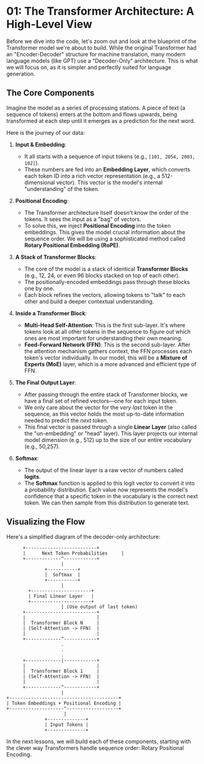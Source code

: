 # 01: The Transformer Architecture: A High-Level View

Before we dive into the code, let's zoom out and look at the blueprint of the Transformer model we're about to build. While the original Transformer had an "Encoder-Decoder" structure for machine translation, many modern language models (like GPT) use a "Decoder-Only" architecture. This is what we will focus on, as it is simpler and perfectly suited for language generation.

## The Core Components

Imagine the model as a series of processing stations. A piece of text (a sequence of tokens) enters at the bottom and flows upwards, being transformed at each step until it emerges as a prediction for the next word.

Here is the journey of our data:

1.  **Input & Embedding**:
    *   It all starts with a sequence of input tokens (e.g., `[101, 2054, 2003, 102]`).
    *   These numbers are fed into an **Embedding Layer**, which converts each token ID into a rich vector representation (e.g., a 512-dimensional vector). This vector is the model's internal "understanding" of the token.

2.  **Positional Encoding**:
    *   The Transformer architecture itself doesn't know the order of the tokens. It sees the input as a "bag" of vectors.
    *   To solve this, we inject **Positional Encoding** into the token embeddings. This gives the model crucial information about the sequence order. We will be using a sophisticated method called **Rotary Positional Embedding (RoPE)**.

3.  **A Stack of Transformer Blocks**:
    *   The core of the model is a stack of identical **Transformer Blocks** (e.g., 12, 24, or even 96 blocks stacked on top of each other).
    *   The positionally-encoded embeddings pass through these blocks one by one.
    *   Each block refines the vectors, allowing tokens to "talk" to each other and build a deeper contextual understanding.

4.  **Inside a Transformer Block**:
    *   **Multi-Head Self-Attention**: This is the first sub-layer. It's where tokens look at all other tokens in the sequence to figure out which ones are most important for understanding their own meaning.
    *   **Feed-Forward Network (FFN)**: This is the second sub-layer. After the attention mechanism gathers context, the FFN processes each token's vector individually. In our model, this will be a **Mixture of Experts (MoE)** layer, which is a more advanced and efficient type of FFN.

5.  **The Final Output Layer**:
    *   After passing through the entire stack of Transformer blocks, we have a final set of refined vectors—one for each input token.
    *   We only care about the vector for the *very last* token in the sequence, as this vector holds the most up-to-date information needed to predict the *next* token.
    *   This final vector is passed through a single **Linear Layer** (also called the "un-embedding" or "head" layer). This layer projects our internal model dimension (e.g., 512) up to the size of our entire vocabulary (e.g., 50,257).

6.  **Softmax**:
    *   The output of the linear layer is a raw vector of numbers called **logits**.
    *   The **Softmax** function is applied to this logit vector to convert it into a probability distribution. Each value now represents the model's confidence that a specific token in the vocabulary is the correct next token. We can then sample from this distribution to generate text.

## Visualizing the Flow

Here's a simplified diagram of the decoder-only architecture:

```
      +--------------------------+
      |      Next Token Probabilities     |
      +-------------^------------+
                    |
              +-----------+
              |  Softmax  |
              +-----------+
                    |
        +----------------------+
        | Final Linear Layer   |
        +----------------------+
                    | (Use output of last token)
      +--------------------------+
      |                          |
      |  Transformer Block N     |
      | (Self-Attention -> FFN)  |
      |                          |
      +-------------^------------+
                    .
                    .
                    .
      +-------------|------------+
      |                          |
      |  Transformer Block 1     |
      | (Self-Attention -> FFN)  |
      |                          |
      +-------------^------------+
                    |
+----------------------------------------+
| Token Embeddings + Positional Encoding |
+--------------------^-------------------+
                     |
              +--------------+
              | Input Tokens |
              +--------------+
```

In the next lessons, we will build each of these components, starting with the clever way Transformers handle sequence order: Rotary Positional Encoding.
